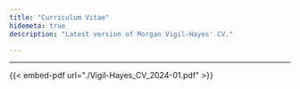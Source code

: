 ```yaml
---
title: "Curriculum Vitae"
hidemeta: true
description: "Latest version of Morgan Vigil-Hayes' CV."

---
```


---

{{< embed-pdf url="./Vigil-Hayes_CV_2024-01.pdf" >}}

